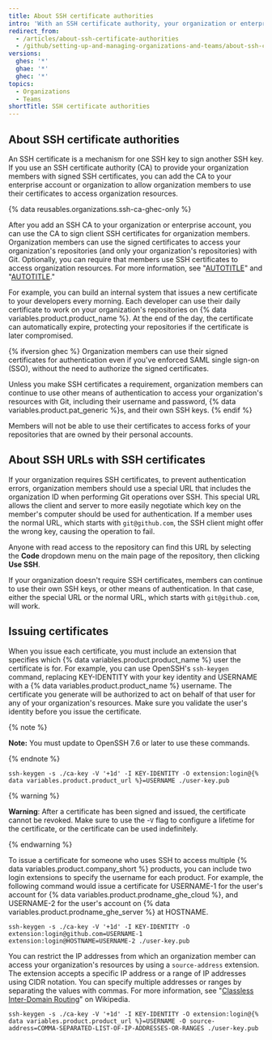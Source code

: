 ```yaml
---
title: About SSH certificate authorities
intro: 'With an SSH certificate authority, your organization or enterprise account can provide SSH certificates that members can use to access your resources with Git.'
redirect_from:
  - /articles/about-ssh-certificate-authorities
  - /github/setting-up-and-managing-organizations-and-teams/about-ssh-certificate-authorities
versions:
  ghes: '*'
  ghae: '*'
  ghec: '*'
topics:
  - Organizations
  - Teams
shortTitle: SSH certificate authorities
---
```


## About SSH certificate authorities

An SSH certificate is a mechanism for one SSH key to sign another SSH key. If you use an SSH certificate authority (CA) to provide your organization members with signed SSH certificates, you can add the CA to your enterprise account or organization to allow organization members to use their certificates to access organization resources.

{% data reusables.organizations.ssh-ca-ghec-only %}

After you add an SSH CA to your organization or enterprise account, you can use the CA to sign client SSH certificates for organization members. Organization members can use the signed certificates to access your organization's repositories (and only your organization's repositories) with Git. Optionally, you can require that members use SSH certificates to access organization resources. For more information, see "[AUTOTITLE](/organizations/managing-git-access-to-your-organizations-repositories/managing-your-organizations-ssh-certificate-authorities)" and "[AUTOTITLE](/admin/policies/enforcing-policies-for-your-enterprise/enforcing-policies-for-security-settings-in-your-enterprise#managing-ssh-certificate-authorities-for-your-enterprise)."

For example, you can build an internal system that issues a new certificate to your developers every morning. Each developer can use their daily certificate to work on your organization's repositories on {% data variables.product.product_name %}. At the end of the day, the certificate can automatically expire, protecting your repositories if the certificate is later compromised.

{% ifversion ghec %}
Organization members can use their signed certificates for authentication even if you've enforced SAML single sign-on (SSO), without the need to authorize the signed certificates.

Unless you make SSH certificates a requirement, organization members can continue to use other means of authentication to access your organization's resources with Git, including their username and password, {% data variables.product.pat_generic %}s, and their own SSH keys.
{% endif %}

Members will not be able to use their certificates to access forks of your repositories that are owned by their personal accounts.

## About SSH URLs with SSH certificates

If your organization requires SSH certificates, to prevent authentication errors, organization members should use a special URL that includes the organization ID when performing Git operations over SSH. This special URL allows the client and server to more easily negotiate which key on the member's computer should be used for authentication. If a member uses the normal URL, which starts with `git@github.com`, the SSH client might offer the wrong key, causing the operation to fail.

Anyone with read access to the repository can find this URL by selecting the **Code** dropdown menu on the main page of the repository, then clicking **Use SSH**.

If your organization doesn't require SSH certificates, members can continue to use their own SSH keys, or other means of authentication. In that case, either the special URL or the normal URL, which starts with `git@github.com`, will work.

## Issuing certificates

When you issue each certificate, you must include an extension that specifies which {% data variables.product.product_name %} user the certificate is for. For example, you can use OpenSSH's `ssh-keygen` command, replacing KEY-IDENTITY with your key identity and USERNAME with a {% data variables.product.product_name %} username. The certificate you generate will be authorized to act on behalf of that user for any of your organization's resources. Make sure you validate the user's identity before you issue the certificate.

{% note %}

**Note:** You must update to OpenSSH 7.6 or later to use these commands.

{% endnote %}

```shell
ssh-keygen -s ./ca-key -V '+1d' -I KEY-IDENTITY -O extension:login@{% data variables.product.product_url %}=USERNAME ./user-key.pub
```

{% warning %}

**Warning**: After a certificate has been signed and issued, the certificate cannot be revoked. Make sure to use the -`V` flag to configure a lifetime for the certificate, or the certificate can be used indefinitely.

{% endwarning %}

To issue a certificate for someone who uses SSH to access multiple {% data variables.product.company_short %} products, you can include two login extensions to specify the username for each product. For example, the following command would issue a certificate for USERNAME-1 for the user's account for {% data variables.product.prodname_ghe_cloud %}, and USERNAME-2 for the user's account on {% data variables.product.prodname_ghe_server %} at HOSTNAME.

```shell
ssh-keygen -s ./ca-key -V '+1d' -I KEY-IDENTITY -O extension:login@github.com=USERNAME-1 extension:login@HOSTNAME=USERNAME-2 ./user-key.pub
```

You can restrict the IP addresses from which an organization member can access your organization's resources by using a `source-address` extension. The extension accepts a specific IP address or a range of IP addresses using CIDR notation. You can specify multiple addresses or ranges by separating the values with commas. For more information, see "[Classless Inter-Domain Routing](https://en.wikipedia.org/wiki/Classless_Inter-Domain_Routing#CIDR_notation)" on Wikipedia.

```shell
ssh-keygen -s ./ca-key -V '+1d' -I KEY-IDENTITY -O extension:login@{% data variables.product.product_url %}=USERNAME -O source-address=COMMA-SEPARATED-LIST-OF-IP-ADDRESSES-OR-RANGES ./user-key.pub
```
